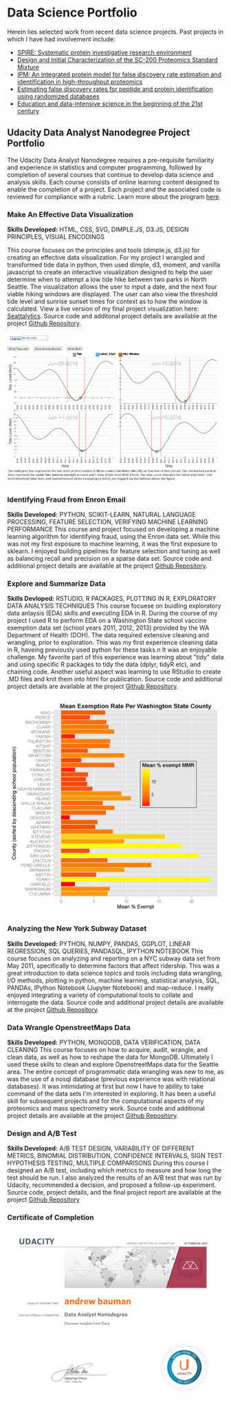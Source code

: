 # Data Science Portfolio

Herein lies selected work from recent data science projects.  Past projects in which I have had involvement include:

- [SPIRE: Systematic protein investigative research environment](http://www.sciencedirect.com/science/article/pii/S1874391911002004)
- [Design and Initial Characterization of the SC-200 Proteomics Standard Mixture](http://www.ncbi.nlm.nih.gov/pmc/articles/PMC3110723/)
- [IPM: An integrated protein model for false discovery rate estimation and identification in high-throughput proteomics](http://www.sciencedirect.com/science/article/pii/S1874391911002582)
- [Estimating false discovery rates for peptide and protein identification using randomized databases](http://onlinelibrary.wiley.com/doi/10.1002/pmic.200900619/full)
- [Education and data-intensive science in the beginning of the 21st century](DISWEducation.pdf)

## Udacity Data Analyst Nanodegree Project Portfolio

The Udacity Data Analyst Nanodegree requires a pre-requisite familiarity and experience in statistics and computer programming, followed by completion of several courses that continue to develop data science and analysis skills.  Each course consists of online learning content designed to enable the completion of a project.  Each project and the associated code is reviewed for compliance with a rubric.  Learn more about the program [here](https://www.udacity.com/course/data-analyst-nanodegree--nd002).

### Make An Effective Data Visualization

**Skills Developed:** HTML, CSS, SVG, DIMPLE.JS, D3.JS, DESIGN PRINCIPLES, VISUAL ENCODINGS 

This course focuses on the principles and tools (dimple.js, d3.js) for creating an effective data visualization. For my project I wrangled and transformed tide data in python, then used dimple, d3, moment, and vanilla javascript to create an interactive visualization designed to help the user determine when to attempt a low tide hike between two parks in North Seattle.  The visualization allows the user to input a date, and the next four viable hiking windows are displayed.  The user can also view the threshold tide level and sunrise sunset times for context as to how the window is calculated. View a live version of my final project visualization here: [Seattalytics](http://seattalytics.com).  Source code and additonal project details are available at the project [Github Repository](https://github.com/baumanab/seattle_tides).

![Screen Shot](tide_vis.PNG)

### Identifying Fraud from Enron Email

**Skills Developed:** PYTHON, SCIKIT-LEARN, NATURAL LANGUAGE PROCESSING, FEATURE SELECTION, VERIFYING MACHINE LEARNING PERFORMANCE
This course and project focused on developing a machine learning algorithm for identifying fraud, using the Enron data set. While this was not my first exposure to machine learning, it was the first exposure to sklearn. I enjoyed building pipelines for feature selection and tuning as well as balancing recall and precision on a sparse data set.  Source code and additional project details are available at the project [Github Repository](https://github.com/baumanab/udacity_intro_machinelearning_project).

### Explore and Summarize Data

**Skills Devloped:** RSTUDIO, R PACKAGES, PLOTTING IN R, EXPLORATORY DATA ANALYSIS TECHNIQUES 
This course focuese on buidling exploratory data anlaysis (EDA) skills and executing EDA in R. During the course of my project I used R to perform EDA on a Washington State school vaccine exemption data set (school years 2011, 2012, 2013) provided by the WA Department of Health (DOH). The data required extensive cleaning and wrangling, prior to exploration. This was my first experience cleaning data in R, haveing previously used python for these tasks.n  It was an enjoyable challenge. My favorite part of this experience was learning about "tidy" data and using specific R packages to tidy the data (dplyr, tidyR etc), and chaining code. Another useful aspect was learning to use RStudio to create .MD files and knit them into html for publication.  Source code and additional project details are available at the project [Github Repository](https://github.com/baumanab/EDA_R_Udacity).

![](https://github.com/baumanab/EDA_R_Udacity/blob/master/EDA_R_FinalProject/img/final_plot_two.png)


### Analyzing the New York Subway Dataset

**Skills Developed:** PYTHON, NUMPY, PANDAS, GGPLOT, LINEAR REGRESSION, SQL QUERIES, PANDASQL, IPYTHON NOTEBOOK 
This course focuses on analyzing and reporting on a NYC subway data set from May 2011, specifically to determine factors that affect ridership. This was a great introduction to data science topics and tools including data wrangling, I/O methods, plotting in python, machine learning, statistical analysis, SQL, PANDAs, IPython Notebook (Jupyter Notebook) and map-reduce. I really enjoyed integrating a variety of computational tools to collate and interrogate the data. Source code and additional project details are available at the project [Github Repository](https://github.com/baumanab/IntroDSProject).

### Data Wrangle OpenstreetMaps Data

**Skills Developed:** PYTHON, MONGODB, DATA VERIFICATION, DATA CLEANING 
This course focuses on how to acquire, audit, wrangle, and clean data, as well as how to reshape the data for MongoDB. Ultimately I used these skills to clean and explore OpenstreetMaps data for the Seattle area. The entire concept of programmatic data wrangling was new to me, as was the use of a nosql database (previous experience was with relational databases). It was intimidating at first but now I have to ability to take command of the data sets I'm interested in exploring. It has been a useful skill for subsequent projects and for the computational aspects of my proteomics and mass spectrometry work. Source code and additional project details are available at the project [Github Repository](https://github.com/baumanab/udacity_mongo_github).

### Design and A/B Test

**Skills Developed:** A/B TEST DESIGN, VARIABILITY OF DIFFERENT METRICS, BINOMIAL DISTRIBUTION, CONFIDENCE INTERVALS, SIGN TEST HYPOTHESIS TESTING, MULTIPLE COMPARISONS 
During this course I designed an A/B test, including which metrics to measure and how long the test should be run. I also analyzed the results of an A/B test that was run by Udacity, recommended a decision, and proposed a follow-up experiment.  Source code, project details, and the final project report are available at the project [Github Repository](https://github.com/baumanab/udacity_ABTesting/blob/master/README.md)


### Certificate of Completion

![DAND Certificate](DAND_certificate.png)




